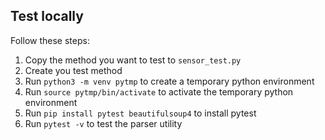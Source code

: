 ## Test locally

Follow these steps:

1. Copy the method you want to test to `sensor_test.py`
2. Create you test method
3. Run `python3 -m venv pytmp` to create a temporary python environment
4. Run `source pytmp/bin/activate` to activate the temporary python environment
5. Run `pip install pytest beautifulsoup4` to install pytest
6. Run `pytest -v` to test the parser utility 
